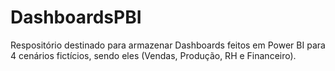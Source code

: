 # DashboardsPBI
Respositório destinado para armazenar Dashboards feitos em Power BI para 4 cenários fictícios, sendo eles (Vendas, Produção, RH e Financeiro).
